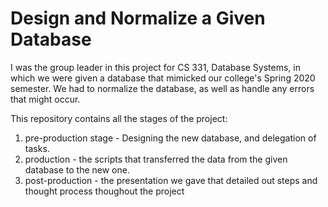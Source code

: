 # Design and Normalize a Given Database

I was the group leader in this project for CS 331, Database Systems, in which we were given a database that mimicked our college's Spring 2020 semester.
We had to normalize the database, as well as handle any errors that might occur.

This repository contains all the stages of the project:

1. pre-production stage - Designing the new database, and delegation of tasks.  
2. production - the scripts that transferred the data from the given database to the new one.
3. post-production - the presentation we gave that detailed out steps and thought process thoughout the project

